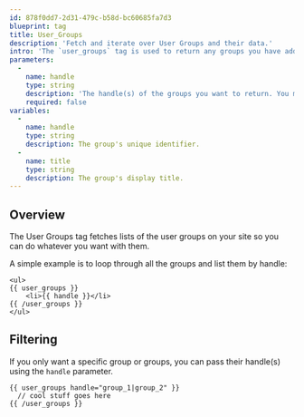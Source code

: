 ```yaml
---
id: 878f0dd7-2d31-479c-b58d-bc60685fa7d3
blueprint: tag
title: User_Groups
description: 'Fetch and iterate over User Groups and their data.'
intro: 'The `user_groups` tag is used to return any groups you have added to collate the users on your site.'
parameters:
  -
    name: handle
    type: string
    description: 'The handle(s) of the groups you want to return. You may specify multiple groups by pipe separating them: `{{ user_groups handle="jocks|geeks" }}`.'
    required: false
variables:
  -
    name: handle
    type: string
    description: The group's unique identifier.
  -
    name: title
    type: string
    description: The group's display title.
---
```

## Overview

The User Groups tag fetches lists of the user groups on your site so you can do whatever you want with them.

A simple example is to loop through all the groups and list them by handle:

```
<ul>
{{ user_groups }}
    <li>{{ handle }}</li>
{{ /user_groups }}
</ul>
```

## Filtering

If you only want a specific group or groups, you can pass their handle(s) using the `handle` parameter.

```
{{ user_groups handle="group_1|group_2" }}
  // cool stuff goes here
{{ /user_groups }}
```
